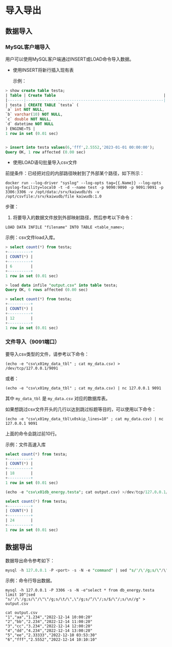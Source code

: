 # 导入导出

## 数据导入

### MySQL客户端导入

用户可以使用MySQL客户端通过INSERT或LOAD命令导入数据。

- 使用INSERT将新行插入现有表
  
  示例：

```sql
> show create table testa;
| Table | Create Table                                               |
|-------|------------------------------------------------------------|
| testa | CREATE TABLE `testa` (
`a` int NOT NULL,
`b` varchar(10) NOT NULL,
`c` double NOT NULL,
`d` datetime NOT NULL
) ENGINE=TS |
1 row in set (0.01 sec)


> insert into testa values(6,'fff',2.5552,'2023-01-01 00:00:00');
Query OK, 1 row affected (0.00 sec)
```

- 使用LOAD语句批量导入csv文件

前提条件：已经把对应的内部路径映射到了外部某个路径，如下所示：

```shell
docker run --log-driver "syslog" --log-opts tag={{.Name}} --log-opts syslog-facility=local0 -t -d --name test -p 9090:9090 -p 9091:9091 -p 3306:3306 -v /opt/data:/srv/kaiwudb/ds -v /opt/csvfile:/srv/kaiwudb/file kaiwudb:1.0
```

步骤：

1. 将要导入的数据文件放到外部映射路径，然后参考以下命令：

```
LOAD DATA INFILE "filename" INTO TABLE <table_name>;
```

示例：csv文件load入库。

```sql
> select count(*) from testa;
+----------+
| COUNT(*) |
+----------+
| 6        |
+----------+
1 row in set (0.01 sec)

> load data infile "output.csv" into table testa;
Query OK, 6 rows affected (0.00 sec)

> select count(*) from testa;
+----------+
| COUNT(*) |
+----------+
| 12       |
+----------+
1 row in set (0.01 sec)
```

### 文件导入（9091端口）

要导入csv类型的文件，请参考以下命令：

```shell
(echo -e "csv\x01my_data_tbl" ; cat my_data.csv) > /dev/tcp/127.0.0.1/9091
```

或者：

```shell
(echo -e "csv\x01my_data_tbl" ; cat my_data.csv) | nc 127.0.0.1 9091
```

其中 `my_data_tbl` 是 `my_data.csv` 对应的数据库表。

如果想跳过csv文件开头的几行以达到跳过标题等目的，可以使用以下命令：

```shell
(echo -e "csv\x01my_data_tbl\x0skip_lines=10" ; cat my_data.csv) | nc 127.0.0.1 9091
```

上面的命令会跳过前10行。

示例：文件高速入库

```sql
select count(*) from testa;
+----------+
| COUNT(*) |
+----------+
| 18       |
+----------+
1 row in set (0.01 sec)

(echo -e "csv\x01db_energy.testa"; cat output.csv) >/dev/tcp/127.0.0.1/49091

select count(*) from testa;
+----------+
| COUNT(*) |
+----------+
| 24       |
+----------+
1 row in set (0.01 sec)
```

## 数据导出

数据导出命令参考如下：

```sql
mysql -h 127.0.0.1 -P <port> -s -N -e "command" | sed "s/'/\'/g;s/\"/\"\"/g;s/\t/\",\"/g;s/^/\"/;s/$/\"/;s/\n//g" > output.csv
```

示例：命令行导出数据。

```shell
mysql -h 127.0.0.1 -P 3306 -s -N -e"select * from db_energy.testa limit 10"|sed "s/'/\'/g;s/\"/\"\"/g;s/\t/\",\"/g;s/^/\"/;s/$/\"/;s/\n//g" > output.csv

cat output.csv
"1","aa","1.234","2022-12-14 10:00:20"
"2","bb","2.234","2022-12-14 11:00:20"
"3","cc","3.234","2022-12-14 12:00:20"
"4","dd","4.234","2022-12-14 13:00:20"
"5","ee","2.33333","2022-12-10 03:53:30"
"6","fff","2.5552","2022-12-14 10:10:10"
```

